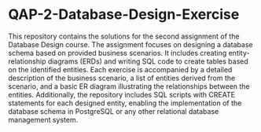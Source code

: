 # QAP-2-Database-Design-Exercise
This repository contains the solutions for the second assignment of the Database Design course. The assignment focuses on designing a database schema based on provided business scenarios. It includes creating entity-relationship diagrams (ERDs) and writing SQL code to create tables based on the identified entities. Each exercise is accompanied by a detailed description of the business scenario, a list of entities derived from the scenario, and a basic ER diagram illustrating the relationships between the entities. Additionally, the repository includes SQL scripts with CREATE statements for each designed entity, enabling the implementation of the database schema in PostgreSQL or any other relational database management system.
